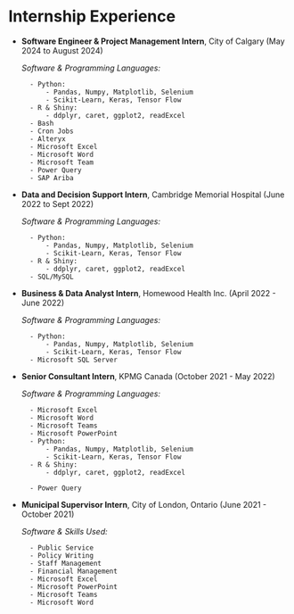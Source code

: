 # Internship Experience

- **Software Engineer & Project Management Intern**, City of Calgary (May 2024 to August 2024)

    _Software & Programming Languages:_
  
        - Python: 
            - Pandas, Numpy, Matplotlib, Selenium
            - Scikit-Learn, Keras, Tensor Flow
        - R & Shiny:
            - ddplyr, caret, ggplot2, readExcel
        - Bash
        - Cron Jobs
        - Alteryx
        - Microsoft Excel
        - Microsoft Word
        - Microsoft Team
        - Power Query
        - SAP Ariba
 
[//]: # (- **Accounting & Financial Analyst**, University of Guelph - Laboratory Services &#40;Sept 2023 to Dec 2023&#41;)

[//]: # (  - Software & Programming used during Internship:)

[//]: # ()
[//]: # (        - Python: )

[//]: # (            - Pandas, Numpy, Matplotlib, Selenium)

[//]: # (            - Scikit-Learn, Keras, Tensor Flow)

[//]: # (        - SAP Ariba:)

[//]: # (        - SQL/MySQL)



- **Data and Decision Support Intern**, Cambridge Memorial Hospital (June 2022 to Sept 2022)

    _Software & Programming Languages:_
  
        - Python: 
            - Pandas, Numpy, Matplotlib, Selenium
            - Scikit-Learn, Keras, Tensor Flow
        - R & Shiny:
            - ddplyr, caret, ggplot2, readExcel
        - SQL/MySQL

- **Business & Data Analyst Intern**, Homewood Health Inc. (April 2022 - June 2022)

    _Software & Programming Languages:_
  
        - Python: 
            - Pandas, Numpy, Matplotlib, Selenium
            - Scikit-Learn, Keras, Tensor Flow
        - Microsoft SQL Server


- **Senior Consultant Intern**, KPMG Canada (October 2021 - May 2022)

    _Software & Programming Languages:_
  
        - Microsoft Excel
        - Microsoft Word
        - Microsoft Teams
        - Microsoft PowerPoint
        - Python: 
            - Pandas, Numpy, Matplotlib, Selenium
            - Scikit-Learn, Keras, Tensor Flow
        - R & Shiny:
            - ddplyr, caret, ggplot2, readExcel

        - Power Query

- **Municipal Supervisor Intern**, City of London, Ontario (June 2021 - October 2021)

    _Software & Skills Used:_
  
        - Public Service
        - Policy Writing
        - Staff Management
        - Financial Management
        - Microsoft Excel
        - Microsoft PowerPoint
        - Microsoft Teams
        - Microsoft Word